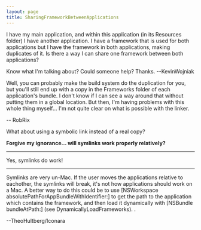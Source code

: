 ```yaml
---
layout: page
title: SharingFrameworkBetweenApplications
---
```


I have my main application, and within this application (in its Resources folder) I have another application. I have a framework that is used for both applications but I have the framework in both applications, making duplicates of it. Is there a way I can share one framework between both applications?

Know what I'm talking about? Could someone help? Thanks. --KevinWojniak

Well, you can probably make the build system do the duplication for you, but you'll still end up with a copy in the Frameworks folder of each application's bundle. I don't know if I can see a way around that without putting them in a global location. But then, I'm having problems with this whole thing myself... I'm not quite clear on what is possible with the linker.

-- RobRix

What about using a symbolic link instead of a real copy?

**Forgive my ignorance... will symlinks work properly relatively?**

----
Yes, symlinks do work!

----

Symlinks are very un-Mac. If the user moves the applications relative to eachother, the symlinks will break, it's not how applications should work on a Mac. A better way to do this could be to use     [NSWorkspace absolutePathForAppBundleWithIdentifier:] to get the path to the application which contains the framework, and then load it dynamically with     [NSBundle bundleAtPath:] (see DynamicallyLoadFrameworks).
.

--TheoHultberg/Iconara


